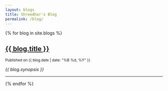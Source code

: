 ```yaml
---
layout: blogs
title: Shreedhar's Blog
permalink: /blog/
---
```


<div class="blog-list">
  {% for blog in site.blogs %}
  <div class="blog-summary">
    <h2><a href="{{ blog.url }}">{{ blog.title }}</a></h2>
    <p><small>Published on {{ blog.date | date: "%B %d, %Y" }}</small></p>
    <p><em>{{ blog.synopsis }}</em></p>
  </div>
  <hr>
  {% endfor %}
</div>
